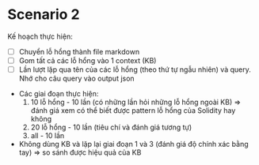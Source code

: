 # Scenario 2

Kế hoạch thực hiện:
- [ ] Chuyển lỗ hổng thành file markdown
- [ ] Gom tất cả các lỗ hổng vào 1 context (KB)
- [ ] Lần lượt lặp qua tên của các lỗ hổng (theo thứ tự ngẫu nhiên) và query. Nhớ cho câu query vào output json
- Các giai đoạn thực hiện:
    1. 10 lỗ hổng - 10 lần (có những lần hỏi những lỗ hổng ngoài KB) => đánh giá xem có thể biết được pattern lỗ hổng của Solidity hay không
    2. 20 lỗ hổng - 10 lần (tiêu chí và đánh giá tương tự)
    3. all - 10 lần
- Không dùng KB và lặp lại giai đoạn 1 và 3 (đánh giá độ chính xác bằng tay) => so sánh được hiệu quả của KB